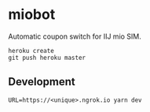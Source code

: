 # miobot

Automatic coupon switch for IIJ mio SIM.

```
heroku create
git push heroku master
```

## Development

```
URL=https://<unique>.ngrok.io yarn dev
```
